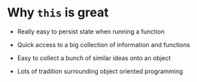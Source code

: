 # Why `this` is great

 * Really easy to persist state when running a function
 
 * Quick access to a big collection of information and functions
 
 * Easy to collect a bunch of similar ideas onto an object
 
 * Lots of tradition surrounding object oriented programming
